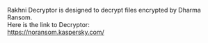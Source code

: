 Rakhni Decryptor is designed to decrypt files encrypted by Dharma Ransom.\
Here is the link to Decryptor:\
https://noransom.kaspersky.com/
